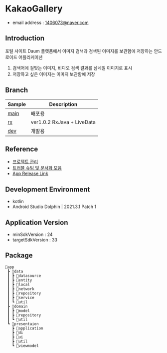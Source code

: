 # KakaoGallery
- email address : 1406073@naver.com <br />

## Introduction
포털 사이트 Daum 플랫폼에서 이미지 검색과 검색된 이미지를 보관함에 저장하는 안드로이드 어플리케이션
1. 검색어에 걸맞는 이미지, 비디오 검색 결과를 섬네일 이미지로 표시
2. 저장하고 싶은 이미지는 이미지 보관함에 저장 

## Branch
|     Sample     | Description |
| ------------- | ------------- |
| [main](https://github.com/wjchoi96/KakaoGallery/tree/main) | 배포용 |
| [rx](https://github.com/wjchoi96/KakaoGallery/tree/rx) | ver1.0.2 RxJava + LiveData |
| [dev](https://github.com/wjchoi96/KakaoGallery/tree/dev) | 개발용 |

## Reference
 - [프로젝트 관리](https://full-growth-4d2.notion.site/KakaoGallery-e1de93d4a6cb452989253006bc06e59d)
 - [트러블 슈팅 및 문서화 모음](https://full-growth-4d2.notion.site/KakaoGallery-32461f6f8e964c85a847805cb6fb7015)
 - [App Release Link](https://appdistribution.firebase.google.com/pub/i/e608755ba7c9f066)

## Development Environment
- kotlin
- Android Studio Dolphin | 2021.3.1 Patch 1

## Application Version
- minSdkVersion : 24
- targetSdkVersion : 33
  
## Package
``` 
📂app
 ┣ 📂data
 ┃ ┣ 📂datasource
 ┃ ┣ 📂entity
 ┃ ┣ 📂local
 ┃ ┣ 📂network
 ┃ ┣ 📂repository
 ┃ ┣ 📂service 
 ┃ ┗ 📂util
 ┣ 📂domain
 ┃ ┣ 📂model
 ┃ ┣ 📂repository
 ┃ ┗ 📂util
 ┗ 📂presentaion
   ┣ 📂application
   ┣ 📂di
   ┣ 📂ui
   ┣ 📂util
   ┗ 📂viewmodel
```

